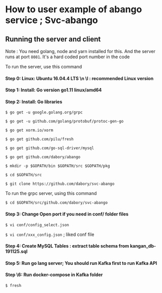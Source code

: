 # How to user example of abango service ; Svc-abango

## Running the server and client

Note : You need golang, node and yarn installed for this. And the server runs at port `8081`. It's a hard coded port number in the code

To run the server, use this command

#### Step 0: Linux: Ubuntu 16.04.4 LTS \n \l  : recommended Linux version
#### Step 1: Install: Go version go1.11 linux/amd64
#### Step 2: Install: Go libraries
`$ go get -u google.golang.org/grpc`

`$ go get -u github.com/golang/protobuf/protoc-gen-go`

`$ go get xorm.io/xorm`

`$ go get github.com/pilu/fresh`

`$ go get github.com/go-sql-driver/mysql`

`$ go get github.com/dabory/abango `

`$ mkdir -p $GOPATH/bin $GOPATH/src $GOPATH/pkg`

`$ cd $GOPATH/src`

`$ git clone https://github.com/dabory/svc-abango `

To run the grpc server, using this command

`$ cd $GOPATH/src/github.com/dabory/svc-abango`

#### Step 3: Change Open port if you need in conf/ folder files
`$ vi conf/config_select.json`

`$ vi conf/xxx_config.json`  ; liked conf file

#### Step 4: Create MySQL Tables : extract table schema from kangan_db-191125.sql 

#### Step 5: Run go lang server; You should run Kafka first to run Kafka API
#### Step \6: Run docker-compose in Kafka folder

`$ fresh`
